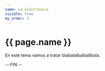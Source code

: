 ```yaml
---
name: La electrónica
visible: true
my_order: 3
---
```


# {{ page.name }}

En este tema vamos a tratar blabalalbalballbala.

-- FIN --